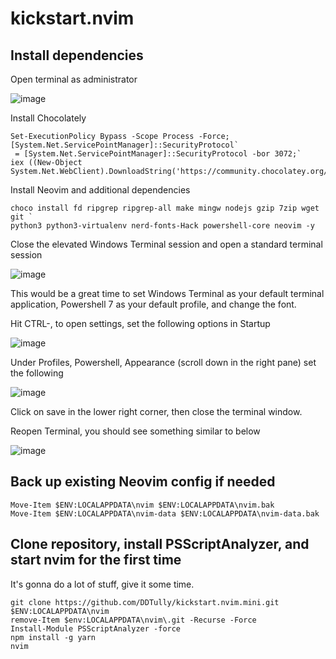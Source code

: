 # kickstart.nvim

## Install dependencies

Open terminal as administrator

![image](https://github.com/DDTully/kickstart.nvim/assets/165563299/47417247-d33b-4866-9ae1-82ba64449184)

Install Chocolately

```pwsh
Set-ExecutionPolicy Bypass -Scope Process -Force; [System.Net.ServicePointManager]::SecurityProtocol`
 = [System.Net.ServicePointManager]::SecurityProtocol -bor 3072;`
iex ((New-Object System.Net.WebClient).DownloadString('https://community.chocolatey.org/install.ps1'))

```

Install Neovim and additional dependencies

```pwsh
choco install fd ripgrep ripgrep-all make mingw nodejs gzip 7zip wget git `
python3 python3-virtualenv nerd-fonts-Hack powershell-core neovim -y

```

Close the elevated Windows Terminal session and open a standard terminal session

![image](https://github.com/DDTully/kickstart.nvim/assets/165563299/410b2726-7269-4532-a59c-ab60db9a61ff)

This would be a great time to set Windows Terminal as your default terminal application,
Powershell 7 as your default profile, and change the font.

Hit CTRL-, to open settings, set the following options in Startup

![image](https://github.com/DDTully/kickstart.nvim/assets/165563299/fb83c457-484a-4e8f-beb4-602b5be8f3a8)

Under Profiles, Powershell, Appearance (scroll down in the right pane) set the following

![image](https://github.com/DDTully/kickstart.nvim/assets/165563299/1e9ac30d-5b80-4174-a270-e8f47d1d779b)

Click on save in the lower right corner, then close the terminal window.

Reopen Terminal, you should see something similar to below

![image](https://github.com/DDTully/kickstart.nvim/assets/165563299/5043c91f-9cb0-481d-ba0f-b6dd9fcc5950)

## Back up existing Neovim config if needed

```pwsh
Move-Item $ENV:LOCALAPPDATA\nvim $ENV:LOCALAPPDATA\nvim.bak
Move-Item $ENV:LOCALAPPDATA\nvim-data $ENV:LOCALAPPDATA\nvim-data.bak

```

## Clone repository, install PSScriptAnalyzer, and start nvim for the first time

It's gonna do a lot of stuff, give it some time.

```pwsh
git clone https://github.com/DDTully/kickstart.nvim.mini.git $ENV:LOCALAPPDATA\nvim
remove-Item $env:LOCALAPPDATA\nvim\.git -Recurse -Force
Install-Module PSScriptAnalyzer -force
npm install -g yarn
nvim

```
